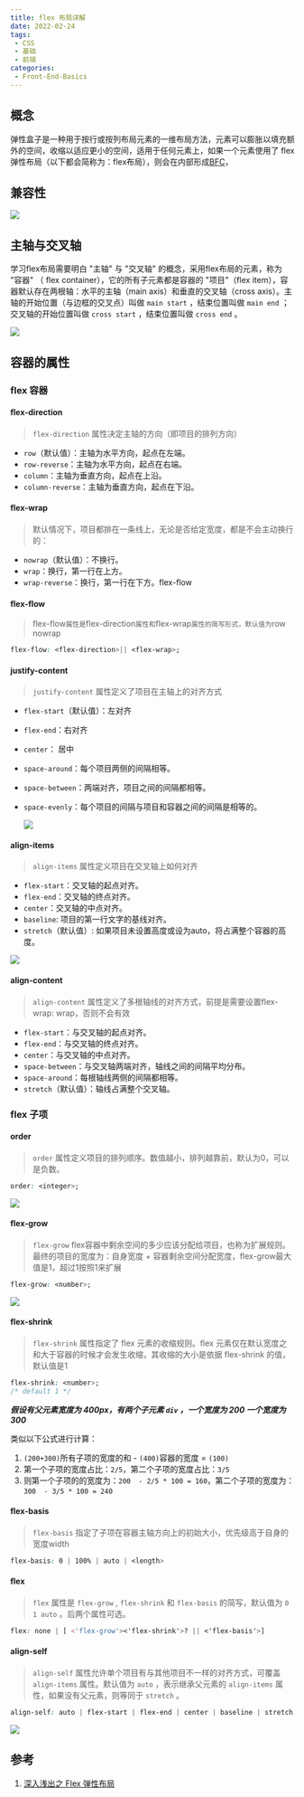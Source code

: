 ```yaml
---
title: flex 布局详解
date: 2022-02-24
tags:
 - CSS
 - 基础
 - 前端
categories: 
 - Front-End-Basics
---
```


## 概念

弹性盒子是一种用于按行或按列布局元素的一维布局方法，元素可以膨胀以填充额外的空间，收缩以适应更小的空间，适用于任何元素上，如果一个元素使用了 flex 弹性布局（以下都会简称为：flex布局），则会在内部形成[BFC](https://link.juejin.cn/?target=https%3A%2F%2Fdeveloper.mozilla.org%2Fzh-CN%2Fdocs%2FWeb%2FGuide%2FCSS%2FBlock_formatting_context)，

## 

## 兼容性



![](https://markdowncun.oss-cn-beijing.aliyuncs.com/20220224111032.png)



## 主轴与交叉轴

学习flex布局需要明白 "主轴" 与 "交叉轴" 的概念，采用flex布局的元素，称为 "容器" （ flex container），它的所有子元素都是容器的 "项目"（flex item），容器默认存在两根轴：水平的主轴（main axis）和垂直的交叉轴（cross axis）。主轴的开始位置（与边框的交叉点）叫做 `main start` ，结束位置叫做 `main end` ；交叉轴的开始位置叫做 `cross start` ，结束位置叫做 `cross end` 。




![](https://markdowncun.oss-cn-beijing.aliyuncs.com/Set%20Diagram-flex.drawio.png)



## 容器的属性



### flex 容器

#### flex-direction

> `flex-direction` 属性决定主轴的方向（即项目的排列方向）

- `row`（默认值）：主轴为水平方向，起点在左端。
- `row-reverse`：主轴为水平方向，起点在右端。
- `column`：主轴为垂直方向，起点在上沿。
- `column-reverse`：主轴为垂直方向，起点在下沿。

#### flex-wrap

> 默认情况下，项目都排在一条线上，无论是否给定宽度，都是不会主动换行的：

- `nowrap`（默认值）：不换行。
- `wrap`：换行，第一行在上方。
- `wrap-reverse`：换行，第一行在下方。flex-flow

#### flex-flow

> flex-flow` 属性是 `flex-direction` 属性和 `flex-wrap` 属性的简写形式，默认值为 `row nowrap

```css
flex-flow: <flex-direction>|| <flex-wrap>;
```

#### justify-content

> `justify-content` 属性定义了项目在主轴上的对齐方式

- `flex-start`（默认值）：左对齐

- `flex-end`：右对齐

- `center`： 居中

- `space-around`：每个项目两侧的间隔相等。

- `space-between`：两端对齐，项目之间的间隔都相等。

- `space-evenly`：每个项目的间隔与项目和容器之间的间隔是相等的。

  ![](https://markdowncun.oss-cn-beijing.aliyuncs.com/Set%20Diagram-flex_%20justify-content.drawio.png)

  

#### align-items

> `align-items` 属性定义项目在交叉轴上如何对齐

- `flex-start`：交叉轴的起点对齐。
- `flex-end`：交叉轴的终点对齐。
- `center`：交叉轴的中点对齐。
- `baseline`: 项目的第一行文字的基线对齐。
- `stretch`（默认值）: 如果项目未设置高度或设为auto，将占满整个容器的高度。

![](https://markdowncun.oss-cn-beijing.aliyuncs.com/Set%20Diagram-flex_%20align-items.drawio.png)

#### align-content

> `align-content` 属性定义了多根轴线的对齐方式，前提是需要设置flex-wrap: wrap，否则不会有效

- `flex-start`：与交叉轴的起点对齐。
- `flex-end`：与交叉轴的终点对齐。
- `center`：与交叉轴的中点对齐。
- `space-between`：与交叉轴两端对齐，轴线之间的间隔平均分布。
- `space-around`：每根轴线两侧的间隔都相等。
- `stretch`（默认值）：轴线占满整个交叉轴。



### flex 子项

#### order

> `order` 属性定义项目的排列顺序。数值越小，排列越靠前，默认为0，可以是负数。

```css
order: <integer>;
```

![](https://markdowncun.oss-cn-beijing.aliyuncs.com/flex%20layout-flex-item_%20order.drawio1.png)

#### flex-grow

> `flex-grow` flex容器中剩余空间的多少应该分配给项目，也称为扩展规则。最终的项目的宽度为：自身宽度 + 容器剩余空间分配宽度，flex-grow最大值是1，超过1按照1来扩展

```css
flex-grow: <number>;
```

![](https://markdowncun.oss-cn-beijing.aliyuncs.com/flex%20layout-flex-item_flex-grow.drawio.png)

#### flex-shrink

> `flex-shrink` 属性指定了 flex 元素的收缩规则。flex 元素仅在默认宽度之和大于容器的时候才会发生收缩，其收缩的大小是依据 flex-shrink 的值，默认值是1

```css
flex-shrink: <number>;
/* default 1 */
```

***假设有父元素宽度为 400px，有两个子元素 `div` ，一个宽度为 200 一个宽度为 300***

类似以下公式进行计算：

1. `(200+300)`所有子项的宽度的和 - `(400)`容器的宽度  = `(100)`
2. 第一个子项的宽度占比：`2/5`，第二个子项的宽度占比：`3/5`
3. 则第一个子项的的宽度为：`200  - 2/5 * 100 = 160`，第二个子项的宽度为：`300  - 3/5 * 100 = 240`

#### flex-basis

> `flex-basis` 指定了子项在容器主轴方向上的初始大小，优先级高于自身的宽度width

```css
flex-basis: 0 | 100% | auto | <length>
```

#### flex

> `flex` 属性是 `flex-grow` , `flex-shrink` 和 `flex-basis` 的简写，默认值为 `0 1 auto` 。后两个属性可选。

```css
flex: none | [ <'flex-grow'><'flex-shrink'>? || <'flex-basis'>]
```

#### align-self

> `align-self` 属性允许单个项目有与其他项目不一样的对齐方式，可覆盖 `align-items` 属性。默认值为 `auto` ，表示继承父元素的 `align-items` 属性，如果没有父元素，则等同于 `stretch` 。

```css
align-self: auto | flex-start | flex-end | center | baseline | stretch;
```


![](https://markdowncun.oss-cn-beijing.aliyuncs.com/flex%20layout-flex-item_align-self.drawio.png)

## 参考

1. [深入浅出之 Flex 弹性布局](https://juejin.cn/post/7019075844664459278#heading-3)